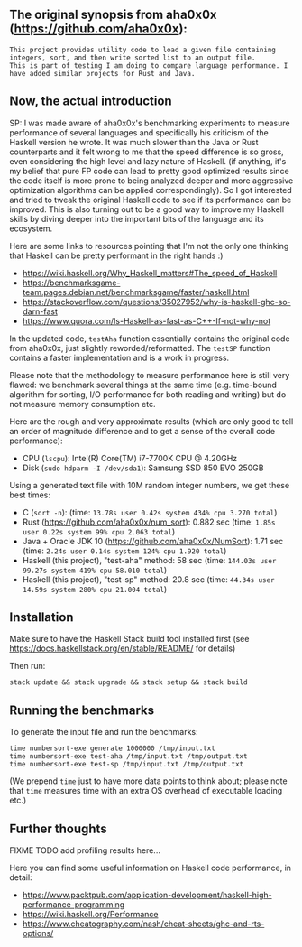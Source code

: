 ## The original synopsis from aha0x0x (https://github.com/aha0x0x):

```
This project provides utility code to load a given file containing integers, sort, and then write sorted list to an output file.
This is part of testing I am doing to compare language performance. I have added similar projects for Rust and Java.
```

## Now, the actual introduction

SP: I was made aware of aha0x0x's benchmarking experiments to measure performance of several languages and specifically his criticism of the Haskell version he wrote.
It was much slower than the Java or Rust counterparts and it felt wrong to me that the speed difference is so gross, even considering the high level and lazy nature of Haskell.
(if anything, it's my belief that pure FP code can lead to pretty good optimized results since the code itself is more prone to being analyzed deeper and more aggressive
optimization algorithms can be applied correspondingly). So I got interested and tried to tweak the original Haskell code to see if its performance can be improved.
This is also turning out to be a good way to improve my Haskell skills by diving deeper into the important bits of the language and its ecosystem.

Here are some links to resources pointing that I'm not the only one thinking that Haskell can be pretty performant in the right hands :)

* https://wiki.haskell.org/Why_Haskell_matters#The_speed_of_Haskell
* https://benchmarksgame-team.pages.debian.net/benchmarksgame/faster/haskell.html
* https://stackoverflow.com/questions/35027952/why-is-haskell-ghc-so-darn-fast
* https://www.quora.com/Is-Haskell-as-fast-as-C++-If-not-why-not

In the updated code, ```testAha``` function essentially contains the original code from aha0x0x, just slightly reworded/reformatted.
The ```testSP``` function contains a faster implementation and is a work in progress.

Please note that the methodology to measure performance here is still very flawed:
we benchmark several things at the same time (e.g. time-bound algorithm for sorting, I/O performance for both reading and writing)
but do not measure memory consumption etc.

Here are the rough and very approximate results
(which are only good to tell an order of magnitude difference and to get a sense of the overall code performance):

* CPU (```lscpu```): Intel(R) Core(TM) i7-7700K CPU @ 4.20GHz
* Disk (```sudo hdparm -I /dev/sda1```): Samsung SSD 850 EVO 250GB

Using a generated text file with 10M random integer numbers, we get these best times:

* C (```sort -n```): (time: ```13.78s user 0.42s system 434% cpu 3.270 total```)
* Rust (https://github.com/aha0x0x/num_sort): 0.882 sec (time: ```1.85s user 0.22s system 99% cpu 2.063 total```)
* Java + Oracle JDK 10 (https://github.com/aha0x0x/NumSort): 1.71 sec (time: ```2.24s user 0.14s system 124% cpu 1.920 total```)
* Haskell (this project), "test-aha" method: 58 sec (time: ```144.03s user 99.27s system 419% cpu 58.010 total```)
* Haskell (this project), "test-sp" method: 20.8 sec (time: ```44.34s user 14.59s system 280% cpu 21.004 total```)

## Installation

Make sure to have the Haskell Stack build tool installed first (see https://docs.haskellstack.org/en/stable/README/ for details)

Then run:
```
stack update && stack upgrade && stack setup && stack build
```

## Running the benchmarks

To generate the input file and run the benchmarks:

```
time numbersort-exe generate 1000000 /tmp/input.txt
time numbersort-exe test-aha /tmp/input.txt /tmp/output.txt
time numbersort-exe test-sp /tmp/input.txt /tmp/output.txt
```

(We prepend ```time``` just to have more data points to think about;
please note that ```time``` measures time with an extra OS overhead of executable loading etc.)

## Further thoughts

FIXME TODO add profiling results here...

Here you can find some useful information on Haskell code performance, in detail:

* https://www.packtpub.com/application-development/haskell-high-performance-programming
* https://wiki.haskell.org/Performance
* https://www.cheatography.com/nash/cheat-sheets/ghc-and-rts-options/
